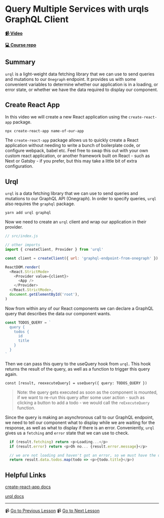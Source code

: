 # Query Multiple Services with urqls GraphQL Client

**[📹 Video](https://egghead.io/lessons/graphql-query-multiple-services-with-urqls-graphql-client)**

**[💻 Course repo](https://github.com/theianjones/egghead-graphql-subscriptions)**

## Summary

`urql` is a light-weight data fetching library that we can use to send queries and mutations to our `Onegraph` endpoint. It provides us with some convenient variables to determine whether our application is in a loading, or error state, or whether we have the data required to display our component.

## Create React App

In this video we will create a new React application using the `create-react-app` package.

```bash
npx create-react-app name-of-our-app
```

The `create-react-app` package allows us to quickly create a React application without needing to write a bunch of boilerplate code, or configure webpack, babel etc. Feel free to swap this out with your own custom react application, or another framework built on React - such as Next or Gatsby - if you prefer, but this may take a little bit of extra configuration.

## Urql

`urql` is a data fetching library that we can use to send queries and mutations to our GraphQL API (Onegraph). In order to specify queries, `urql` also requires the `graphql` package.

`yarn add urql graphql`

Now we need to create an `urql` client and wrap our application in their provider.

```js
// src/index.js

// other imports
import { createClient, Provider } from 'urql'

const client = createClient({ url: 'graphql-endpoint-from-onegraph' })

ReactDOM.render(
  <React.StrictMode>
    <Provider value={client}>
      <App />
    </Provider>
  </React.StrictMode>,
  document.getElementById('root'),
)
```

Now from within any of our React components we can declare a GraphQL query that describes the data our component wants.

```js
const TODOS_QUERY = `
  query {
    todos {
      id
      title
    }
  }
`
```

Then we can pass this query to the useQuery hook from `urql`. This hook returns the result of the query, as well as a function to trigger this query again.

```
const [result, reexecuteQuery] = useQuery({ query: TODOS_QUERY })
```

> Note: the query gets executed as soon as the component is mounted, if we want to re-run this query after some user action - such as clicking a button to add a todo - we would call the `reExecuteQuery` function.

Since the query is making an asynchronous call to our GraphQL endpoint, we need to tell our component what to display while we are waiting for the response, as well as what to display if there is an error. Conveniently, `urql` gives us a `fetching` and `error` state that we can use to check.

```js
  if (result.fetching) return <p>Loading...</p>
  if (result.error) return <p>Oh no... {result.error.message}</p>

  // we are not loading and haven't got an error, so we must have the data
  return result.data.todos.map(todo => <p>{todo.title}</p>)
```

## Helpful Links
[create-react-app docs](https://create-react-app.dev/docs/getting-started)

[urql docs](https://formidable.com/open-source/urql/docs/)

---

📹 [Go to Previous Lesson](https://egghead.io/lessons/graphql-query-multiple-services-with-onegraph-graphiql-editor)
📹 [Go to Next Lesson](https://egghead.io/lessons/graphql-write-an-authenticated-query-in-onegraph)
